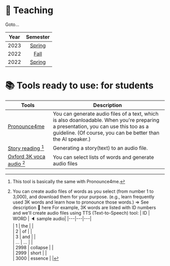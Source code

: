 # 📗 Teaching

Goto...  

|Year | Semester |  
|:---:|:---:|  
|2023|[Spring](https://github.com/MK316/Spring2023)
|2022|[Fall](https://github.com/MK316/Fall2022/blob/main/README.md)|  
|2022|[Spring](/S2022.md)|  



# 📚 **Tools ready to use: for students**

| Tools | Description |
|--|--|
|[Pronounce4me](https://github.com/MK316/Spring2023/blob/main/Pronounce4me.ipynb)|You can generate audio files of a text, which is also doanloadable. When you're preparing a presentation, you can use this too as a guideline. (Of course, you can be better than the AI speaker.)|
|[Story reading [^1]](https://github.com/MK316/applications/blob/main/Bedtimestory_tts.ipynb)| Generating a story(text) to an audio file. |
|[Oxford 3K voca audio [^2]](https://github.com/MK316/applications/blob/main/Oxford3K.ipynb)| You can select lists of words and generate audio files|

[^1]: This tool is basically the same with Pronounce4me.
[^2]: You can create audio files of words as you select (from number 1 to 3,000), and download them for your purpose. (e.g., learn frequently used 3K words and learn how to pronounce those words.)  => See description [🔗 here](https://www.oxfordlearnersdictionaries.com/about/wordlists/oxford3000-5000)
For example, 3K words are listed with ID numbers and we'll create audio files using TTS (Text-to-Speech) tool:
| ID | WORD |  🔈 [sample audio](/res/myaudio.mp4)|
|---|---|---|    
| 1 | the | |  
| 2 | of | |  
| 3 | and | |  
| ... | ... | |  
| 2998 | collapse | |  
| 2999 | short | |  
| 3000 | essence | |  



